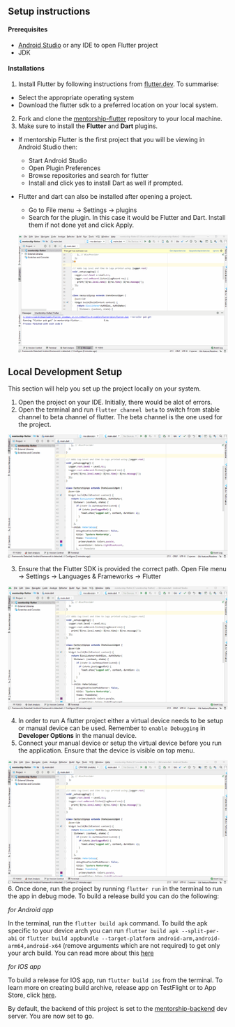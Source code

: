## Setup instructions

#### Prerequisites
 - [Android Studio](https://developer.android.com/studio) or any IDE to open Flutter project
 - JDK

#### Installations
1. Install Flutter by following instructions from [flutter.dev](https://flutter.dev). To summarise:
  - Select the appropriate operating system
  - Download the flutter sdk to a preferred location on your local system.
2. Fork and clone the [mentorship-flutter](https://github.com/anitab-org/mentorship-flutter) repository to your local machine.
3. Make sure to install the **Flutter** and **Dart** plugins.
  - If mentorship Flutter is the first project that you will be viewing in Android Studio then:
      - Start Android Studio
      - Open Plugin Preferences
      - Browse repositories and search for flutter
      - Install and click yes to install Dart as well if prompted.
  - Flutter and dart can also be installed after opening a project.
      - Go to File menu -> Settings -> plugins
      - Search for the plugin. In this case it would be Flutter and Dart. Install them if not done yet and click Apply.

      ![FlutterDartPlugin](images/flutter_dart_plugin.gif)

## Local Development Setup
 This section will help you set up the project locally on your system.
 1. Open the project on your IDE. Initially, there would be alot of errors.
 2. Open the terminal and run `flutter channel beta` to switch from stable channel to beta channel of flutter. The beta channel is the one used for the project.

 ![switch To Beta](images/flutter_channel_beta.gif)

 3. Ensure that the Flutter SDK is provided the correct path. Open File menu -> Settings -> Languages & Frameworks -> Flutter

 ![Flutter SDK](images/flutter_sdk.gif)

 4. In order to run A flutter project either a virtual device needs to be setup or manual device can be used. Remember to `enable Debugging` in **Developer Options** in the manual device.
 5. Connect your manual device or setup the virtual device before you run the application. Ensure that the device is visible on top menu.

 ![Flutter Device](images/flutter_device.gif)    
 6. Once done, run the project by running `flutter run` in the terminal to run the app in debug mode. To build a release build you can do the following:

  *for Android app*

  In the terminal, run the `flutter build apk` command. To build the apk specific to your device arch you can run `flutter build apk --split-per-abi` or `flutter build appbundle --target-platform android-arm,android-arm64,android-x64` (remove arguments which are not required) to get only your arch build. You can read more about this [here](https://flutter.dev/docs/deployment/android)

  *for IOS app*

  To build a release for IOS app, run `flutter build ios` from the terminal. To learn more on creating build archive, release app on TestFlight or to App Store, click [here](https://flutter.dev/docs/deployment/ios).



By default, the backend of this project is set to the [mentorship-backend](https://github.com/anitab-org/mentorship-backend) dev server. You are now set to go.
